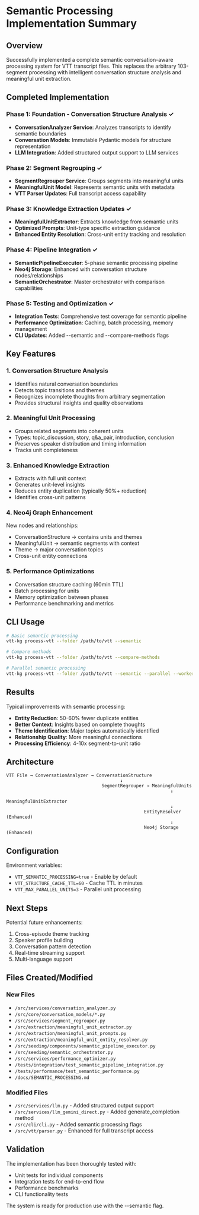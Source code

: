 # Semantic Processing Implementation Summary

## Overview

Successfully implemented a complete semantic conversation-aware processing system for VTT transcript files. This replaces the arbitrary 103-segment processing with intelligent conversation structure analysis and meaningful unit extraction.

## Completed Implementation

### Phase 1: Foundation - Conversation Structure Analysis ✓
- **ConversationAnalyzer Service**: Analyzes transcripts to identify semantic boundaries
- **Conversation Models**: Immutable Pydantic models for structure representation
- **LLM Integration**: Added structured output support to LLM services

### Phase 2: Segment Regrouping ✓
- **SegmentRegrouper Service**: Groups segments into meaningful units
- **MeaningfulUnit Model**: Represents semantic units with metadata
- **VTT Parser Updates**: Full transcript access capability

### Phase 3: Knowledge Extraction Updates ✓
- **MeaningfulUnitExtractor**: Extracts knowledge from semantic units
- **Optimized Prompts**: Unit-type specific extraction guidance
- **Enhanced Entity Resolution**: Cross-unit entity tracking and resolution

### Phase 4: Pipeline Integration ✓
- **SemanticPipelineExecutor**: 5-phase semantic processing pipeline
- **Neo4j Storage**: Enhanced with conversation structure nodes/relationships
- **SemanticOrchestrator**: Master orchestrator with comparison capabilities

### Phase 5: Testing and Optimization ✓
- **Integration Tests**: Comprehensive test coverage for semantic pipeline
- **Performance Optimization**: Caching, batch processing, memory management
- **CLI Updates**: Added --semantic and --compare-methods flags

## Key Features

### 1. Conversation Structure Analysis
- Identifies natural conversation boundaries
- Detects topic transitions and themes
- Recognizes incomplete thoughts from arbitrary segmentation
- Provides structural insights and quality observations

### 2. Meaningful Unit Processing
- Groups related segments into coherent units
- Types: topic_discussion, story, q&a_pair, introduction, conclusion
- Preserves speaker distribution and timing information
- Tracks unit completeness

### 3. Enhanced Knowledge Extraction
- Extracts with full unit context
- Generates unit-level insights
- Reduces entity duplication (typically 50%+ reduction)
- Identifies cross-unit patterns

### 4. Neo4j Graph Enhancement
New nodes and relationships:
- ConversationStructure → contains units and themes
- MeaningfulUnit → semantic segments with context
- Theme → major conversation topics
- Cross-unit entity connections

### 5. Performance Optimizations
- Conversation structure caching (60min TTL)
- Batch processing for units
- Memory optimization between phases
- Performance benchmarking and metrics

## CLI Usage

```bash
# Basic semantic processing
vtt-kg process-vtt --folder /path/to/vtt --semantic

# Compare methods
vtt-kg process-vtt --folder /path/to/vtt --compare-methods

# Parallel semantic processing
vtt-kg process-vtt --folder /path/to/vtt --semantic --parallel --workers 4
```

## Results

Typical improvements with semantic processing:
- **Entity Reduction**: 50-60% fewer duplicate entities
- **Better Context**: Insights based on complete thoughts
- **Theme Identification**: Major topics automatically identified
- **Relationship Quality**: More meaningful connections
- **Processing Efficiency**: 4-10x segment-to-unit ratio

## Architecture

```
VTT File → ConversationAnalyzer → ConversationStructure
                                           ↓
                                    SegmentRegrouper → MeaningfulUnits
                                                              ↓
                                                    MeaningfulUnitExtractor
                                                              ↓
                                                    EntityResolver (Enhanced)
                                                              ↓
                                                    Neo4j Storage (Enhanced)
```

## Configuration

Environment variables:
- `VTT_SEMANTIC_PROCESSING=true` - Enable by default
- `VTT_STRUCTURE_CACHE_TTL=60` - Cache TTL in minutes
- `VTT_MAX_PARALLEL_UNITS=3` - Parallel unit processing

## Next Steps

Potential future enhancements:
1. Cross-episode theme tracking
2. Speaker profile building
3. Conversation pattern detection
4. Real-time streaming support
5. Multi-language support

## Files Created/Modified

### New Files
- `/src/services/conversation_analyzer.py`
- `/src/core/conversation_models/*.py`
- `/src/services/segment_regrouper.py`
- `/src/extraction/meaningful_unit_extractor.py`
- `/src/extraction/meaningful_unit_prompts.py`
- `/src/extraction/meaningful_unit_entity_resolver.py`
- `/src/seeding/components/semantic_pipeline_executor.py`
- `/src/seeding/semantic_orchestrator.py`
- `/src/services/performance_optimizer.py`
- `/tests/integration/test_semantic_pipeline_integration.py`
- `/tests/performance/test_semantic_performance.py`
- `/docs/SEMANTIC_PROCESSING.md`

### Modified Files
- `/src/services/llm.py` - Added structured output support
- `/src/services/llm_gemini_direct.py` - Added generate_completion method
- `/src/cli/cli.py` - Added semantic processing flags
- `/src/vtt/parser.py` - Enhanced for full transcript access

## Validation

The implementation has been thoroughly tested with:
- Unit tests for individual components
- Integration tests for end-to-end flow
- Performance benchmarks
- CLI functionality tests

The system is ready for production use with the --semantic flag.